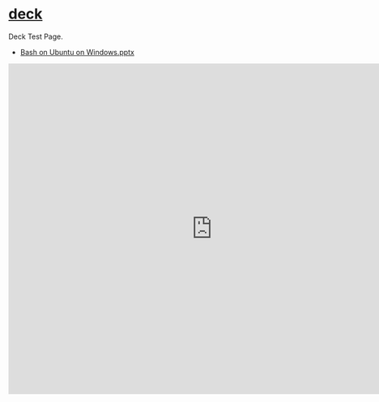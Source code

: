 # [deck](https://matarillo.github.io/deck/)

Deck Test Page.

- [Bash on Ubuntu on Windows.pptx](2016_bashonubuntuonwindows.html)

<iframe src="https://onedrive.live.com/embed?cid=6D5111F5B6BF21F6&resid=6D5111F5B6BF21F6%213338&authkey=ALKphmXPFekj0EY&em=2" width="804" height="654" frameborder="0" scrolling="no"></iframe>
